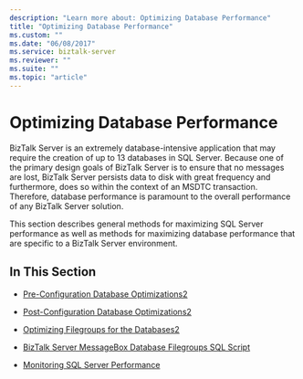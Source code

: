 ```yaml
---
description: "Learn more about: Optimizing Database Performance"
title: "Optimizing Database Performance"
ms.custom: ""
ms.date: "06/08/2017"
ms.service: biztalk-server
ms.reviewer: ""
ms.suite: ""
ms.topic: "article"
---
```

# Optimizing Database Performance
BizTalk Server is an extremely database-intensive application that may require the creation of up to 13 databases in SQL Server. Because one of the primary design goals of BizTalk Server is to ensure that no messages are lost, BizTalk Server persists data to disk with great frequency and furthermore, does so within the context of an MSDTC transaction. Therefore, database performance is paramount to the overall performance of any BizTalk Server solution.

 This section describes general methods for maximizing SQL Server performance as well as methods for maximizing database performance that are specific to a BizTalk Server environment.

## In This Section

-   [Pre-Configuration Database Optimizations2](../technical-guides/pre-configuration-database-optimizations2.md)

-   [Post-Configuration Database Optimizations2](../technical-guides/post-configuration-database-optimizations2.md)

-   [Optimizing Filegroups for the Databases2](../technical-guides/optimizing-filegroups-for-the-databases2.md)

-   [BizTalk Server MessageBox Database Filegroups SQL Script](../technical-guides/biztalk-server-messagebox-database-filegroups-sql-script.md)

-   [Monitoring SQL Server Performance](../technical-guides/monitoring-sql-server-performance.md)
